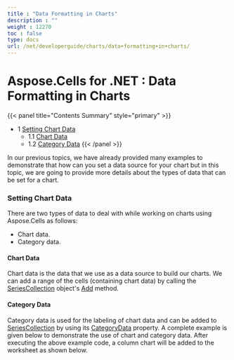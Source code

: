 ```yaml
---
title : "Data Formatting in Charts" 
description : "" 
weight : 12270 
toc : false
type: docs
url: /net/developerguide/charts/data+formatting+in+charts/
---
```


# Aspose.Cells for .NET : Data Formatting in Charts


{{< panel title="Contents Summary" style="primary" >}}
*   1 [Setting Chart Data](#setting-chart-data)
    *   1.1 [Chart Data](#chart-data)
    *   1.2 [Category Data](#category-data)
{{< /panel >}}
 

In our previous topics, we have already provided many examples to demonstrate that how can you set a data source for your chart but in this topic, we are going to provide more details about the types of data that can be set for a chart.

### Setting Chart Data

There are two types of data to deal with while working on charts using Aspose.Cells as follows:

*   Chart data.
*   Category data.

#### Chart Data

Chart data is the data that we use as a data source to build our charts. We can add a range of the cells (containing chart data) by calling the [SeriesCollection](https://apireference.aspose.com/cells/net/aspose.cells.charts/seriescollection) object's [Add](https://apireference.aspose.com/cells/net/aspose.cells.charts/seriescollection/methods/add) method.

#### Category Data

Category data is used for the labeling of chart data and can be added to [SeriesCollection](https://apireference.aspose.com/cells/net/aspose.cells.charts/seriescollection) by using its [CategoryData](https://apireference.aspose.com/cells/net/aspose.cells.charts/seriescollection/properties/categorydata) property. A complete example is given below to demonstrate the use of chart and category data. After executing the above example code, a column chart will be added to the worksheet as shown below.

